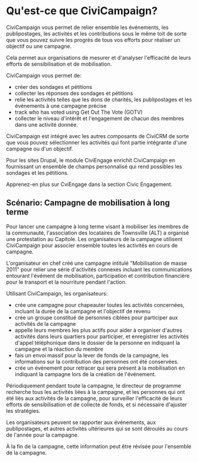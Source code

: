 Qu'est-ce que CiviCampaign?
===========================

CiviCampaign vous permet de relier ensemble les événements, les publipostages, les activités et les contributions sous le même toit de sorte que vous pouvez suivre les progrès de tous vos efforts pour réaliser un objectif ou une campagne.

Cela permet aux organisations de mesurer et d'analyser l'efficacité de leurs efforts de sensibilisation et de mobilisation.

CiviCampaign vous permet de:

- créer des sondages et pétitions
- collecter les réponses des sondages et pétitions
- relie les activités telles que les dons de charités, les publipostages et les événements à une campagne précise
- track who has voted using Get Out The Vote (GOTV)
- collecter le niveau d'intérêt et l'engagement de chacun des membres dans une activité donnée.

CiviCampaign est intégré avec les autres composants de CiviCRM de sorte que vous pouvez sélectionner les activités qui font partie intégrante d'une campagne ou d'un objectif.

Pour les sites Drupal, le module CiviEngage enrichit CiviCampaign en fournissant un ensemble de champs personnalisé qui rend possibles les sondages et les pétitions.

Apprenez-en plus sur CviEngage dans la section Civic Engagement.

Scénario: Campagne de mobilisation à long terme
-----------------------------------------------

Pour lancer une campagne à long terme visant à mobiliser les membres de la communauté, l'association des locataires de Townsville (ALT) a organisé une protestation au Capitole.
Les organisateurs de la campagne utilisent CiviCampaign pour associer ensemble toutes les activités en cours de campagne.

L'organisateur en chef créé une campagne intitulé "Mobilisation de masse 2011" pour relier une série d'activités connexes incluant les communications entourant l'évément de mobilisation, participation et contribution financière pour le transport et la nourriture pendant l'action.

Utilisant CiviCampaign, les organisateurs:

- crée une campagne pour chapeauter toutes les activités concernées, incluant la durée de la campagne et l'objectif de revenu
- crée un groupe constitué de personnes ciblées pour participer aux activités de la campagne
- appelle leurs membres les plus actifs pour aider à organiser d'autres activités dans leurs quartiers pour participer, et enregistrer les activités d'appel téléphonique dans le dossier de la personne en indiquant la campagne et la réaction du membre
- fais un envoi massif  pour la lever de fonds de la campagne, les informations sur la contribution des personnes ont été conservées.
- crée un événement pour retracer qui sera présent à la mobilisation en indiquant la campagne lors de la création de l'événement.

Périodiquement pendant toute la campagne, le directeur de programme recherche tous les activités liées à la campagne, et les personnes qui ont été liés aux activités de la campagne, pour surveiller l'efficacité de leurs efforts de sensibilisation et de collecte de fonds, et si nécessaire d'ajuster les stratégies.


Les organisateurs peuvent se rapporter aux événements, aux publipostages, et autres activités ultérieures qui se sont déroulés au cours de l'année pour la campagne.

À la fin de la campagne, cette information peut être révisée pour l'ensemble de la campagne.
